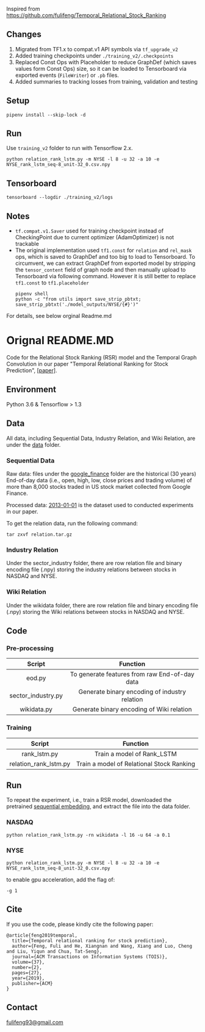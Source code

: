 Inspired from https://github.com/fulifeng/Temporal_Relational_Stock_Ranking

## Changes
1. Migrated from TF1.x to compat.v1 API symbols via `tf_upgrade_v2`
1. Added training checkpoints under `./training_v2/.checkpoints`
2. Replaced Const Ops with Placeholder to reduce GraphDef (which saves values form Const Ops) size, so it can be loaded to Tensorboard via exported events (`FileWriter`) or `.pb` files.
3. Added summaries to tracking losses from training, validation and testing
## Setup
```
pipenv install --skip-lock -d
```
## Run

Use `training_v2` folder to run with Tensorflow 2.x.
```
python relation_rank_lstm.py -m NYSE -l 8 -u 32 -a 10 -e NYSE_rank_lstm_seq-8_unit-32_0.csv.npy
```
## Tensorboard
```
tensorboard --logdir ./training_v2/logs
```

## Notes
- `tf.compat.v1.Saver` used for training checkpoint instead of CheckingPoint due to current optimizer (AdamOptimizer) is not trackable
- The original implementation used `tf1.const` for `relation` and `rel_mask` ops, which is saved to GraphDef and too big to load to Tensorboard. To circumvent, we can extract GraphDef from exported model by stripping the `tensor_content` field of graph node and then manually upload to Tensorboard via following command. However it is still better to replace `tf1.const` to `tf1.placeholder`
  ```
  pipenv shell
  python -c "from utils import save_strip_pbtxt; save_strip_pbtxt('./model_outputs/NYSE/{#}')" 
  ```


For details, see below orginal Readme.md



# Orignal README.MD
Code for the Relational Stock Ranking (RSR) model and the Temporal Graph Convolution in our paper "Temporal Relational Ranking for Stock Prediction", [\[paper\]](https://arxiv.org/abs/1809.09441).

## Environment

Python 3.6 & Tensorflow > 1.3



## Data

All data, including Sequential Data, Industry Relation, and Wiki Relation, are under the [data](https://github.com/hennande/Temporal_Relational_Stock_Ranking/tree/master/data) folder.

### Sequential Data

Raw data: files under the [google_finance](https://github.com/hennande/Temporal_Relational_Stock_Ranking/tree/master/data/google_finance) folder are the historical (30 years) End-of-day data (i.e., open, high, low, close prices and trading volume) of more than 8,000 stocks traded in US stock market collected from Google Finance.

Processed data: [2013-01-01](https://github.com/hennande/Temporal_Relational_Stock_Ranking/tree/master/data/2013-01-01) is the dataset used to conducted experiments in our paper.

To get the relation data, run the following command:
```
tar zxvf relation.tar.gz
```

### Industry Relation

Under the sector_industry folder, there are row relation file and binary encoding file (.npy) storing the industry relations between stocks in NASDAQ and NYSE.

### Wiki Relation

Under the wikidata folder, there are row relation file and binary encoding file (.npy) storing the Wiki relations between stocks in NASDAQ and NYSE.

## Code

### Pre-processing

| Script | Function |
| :-----------: | :-----------: |
| eod.py | To generate features from raw End-of-day data |
| sector_industry.py | Generate binary encoding of industry relation |
| wikidata.py | Generate binary encoding of Wiki relation |

### Training
| Script | Function |
| :-----------: | :-----------: |
| rank_lstm.py | Train a model of Rank_LSTM |
| relation_rank_lstm.py | Train a model of Relational Stock Ranking |


## Run

To repeat the experiment, i.e., train a RSR model, downloaded the pretrained [sequential embedding](https://drive.google.com/file/d/1fyNCZ62pEItTQYEBzLwsZ9ehX_-Ai3qT/view?usp=sharing), and extract the file into the data folder.

### NASDAQ
```
python relation_rank_lstm.py -rn wikidata -l 16 -u 64 -a 0.1
```

### NYSE
```
python relation_rank_lstm.py -m NYSE -l 8 -u 32 -a 10 -e NYSE_rank_lstm_seq-8_unit-32_0.csv.npy
```

to enable gpu acceleration, add the flag of:
```
-g 1
```

## Cite

If you use the code, please kindly cite the following paper:
```
@article{feng2019temporal,
  title={Temporal relational ranking for stock prediction},
  author={Feng, Fuli and He, Xiangnan and Wang, Xiang and Luo, Cheng and Liu, Yiqun and Chua, Tat-Seng},
  journal={ACM Transactions on Information Systems (TOIS)},
  volume={37},
  number={2},
  pages={27},
  year={2019},
  publisher={ACM}
}
```

## Contact

fulifeng93@gmail.com
